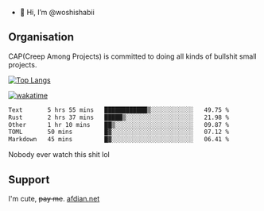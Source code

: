 - 👋 Hi, I’m @woshishabii

## Organisation

CAP(Creep Among Projects) is committed to doing all kinds of bullshit small projects.

[![Top Langs](https://github-readme-stats.vercel.app/api/top-langs/?username=woshishabii&layout=compact)](https://github.com/anuraghazra/github-readme-stats)

[![wakatime](https://wakatime.com/badge/user/34d02784-acc1-4a16-82d7-33fdb53c4ed6.svg)](https://wakatime.com/@34d02784-acc1-4a16-82d7-33fdb53c4ed6)


<!--START_SECTION:waka-->

```txt
Text       5 hrs 55 mins   ████████████▒░░░░░░░░░░░░   49.75 %
Rust       2 hrs 37 mins   █████▒░░░░░░░░░░░░░░░░░░░   21.98 %
Other      1 hr 10 mins    ██▒░░░░░░░░░░░░░░░░░░░░░░   09.87 %
TOML       50 mins         █▓░░░░░░░░░░░░░░░░░░░░░░░   07.12 %
Markdown   45 mins         █▓░░░░░░░░░░░░░░░░░░░░░░░   06.41 %
```

<!--END_SECTION:waka-->

Nobody ever watch this shit lol

## Support
I'm cute, ~~pay me~~.
[afdian.net](https://afdian.com/a/woshishabi)

<!---
woshishabii/woshishabii is a ✨ special ✨ repository because its `README.md` (this file) appears on your GitHub profile.
You can click the Preview link to take a look at your changes.
--->
